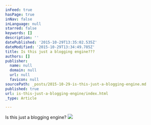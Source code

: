 ```yaml
---
inFeed: true
hasPage: true
inNav: false
inLanguage: null
starred: false
keywords: []
description: ''
datePublished: '2015-10-29T13:35:02.535Z'
dateModified: '2015-10-29T13:34:49.785Z'
title: Is this just a blogging engine???
authors: []
publisher:
  name: null
  domain: null
  url: null
  favicon: null
sourcePath: _posts/2015-10-29-is-this-just-a-blogging-engine.md
published: true
url: is-this-just-a-blogging-engine/index.html
_type: Article

---
```

Is this just a blogging engine?
![](https://the-grid-user-content.s3-us-west-2.amazonaws.com/bf28f723-093f-4527-91c3-da896897a293.png)
